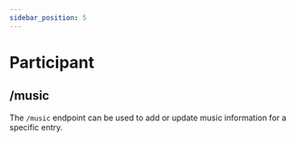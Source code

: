 ```yaml
---
sidebar_position: 5
---
```


# Participant

## /music

The `/music` endpoint can be used to add or update music information for a specific entry.


